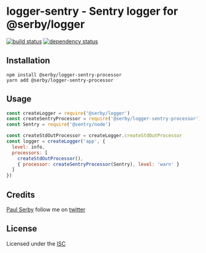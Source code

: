 # logger-sentry - Sentry logger for @serby/logger

[![build status](https://secure.travis-ci.org/serby/logger-sentry-processor.png)](http://travis-ci.org/serby/logger-sentry-processor)
[![dependency status](https://david-dm.org/serby/logger-sentry-processor.svg)](https://david-dm.org/serby/logger-sentry-processor)

## Installation

    npm install @serby/logger-sentry-processor
    yarn add @serby/logger-sentry-processor

## Usage

```js
const createLogger = require('@serby/logger')
const createSentryProcessor = require('@serby/logger-sentry-processor')
const Sentry = require('@sentry/node')

const createStdOutProcessor = createLogger.createStdOutProcessor
const logger = createLogger('app', {
  level: info,
  processors: [
    createStdOutProcessor(),
    { processor: createSentryProcessor(Sentry), level: 'warn' }
  ]
})
```

## Credits

[Paul Serby](https://github.com/serby/) follow me on [twitter](http://twitter.com/serby)

## License

Licensed under the [ISC](http://opensource.org/licenses/isc)
